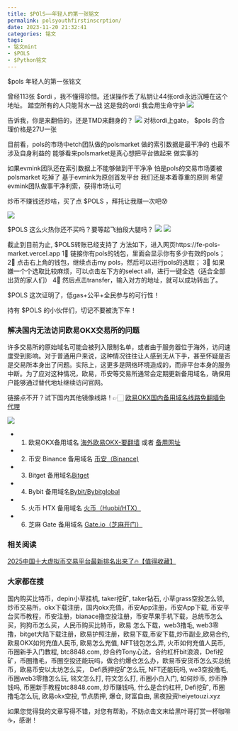 ```yaml
---
title: $POlS——年轻人的第一张铭文
permalink: polsyouthfirstinscrption/
date: 2023-11-20 21:32:41
categories: 铭文
tags:
- 铭文mint
- $POLS
- $Python铭文
---
```


$pols 年轻人的第一张铭文

曾经113张 $ordi ，我不懂得珍惜。还误操作丢了私钥让44张ordi永远沉睡在这个地址。
踏空所有的人只能背水一战 
这是我的ordi 我会用生命守护
![](https://ac63e02.webp.li/polsyouthfirstinscrption-001.png)

告诉我，你是来翻倍的，还是TMD来翻身的？
![](https://ac63e02.webp.li/polsyouthfirstinscrption-002.png)
对标ordi上gate， $pols 的合理价格是27U一张

目前看，pols的市场中etch团队做的polsmarket
做的索引数据是最干净的
也最不涉及自身利益的
能够看来polsmarket是真心想把平台做起来
做实事的

如果evmink团队还在索引数据上不能够做到干干净净
怕是pols的交易市场要被polsmarket 吃掉了
基于evmink为原创首发平台
我们还是本着尊重的原则
希望evmink团队做事干净利索，获得市场认可

炒币不赚钱还炒啥，买了点 $POLS ，拜托让我赚一次吧😰

![](https://ac63e02.webp.li/polsyouthfirstinscrption-003.png)

$POLS 这么火热你还不买吗？要等起飞拍段大腿吗？
![](https://ac63e02.webp.li/polsyouthfirstinscrption-004.png)
![](https://ac63e02.webp.li/polsyouthfirstinscrption-005.png)


截止到目前为止, $POLS转账已经支持了
方法如下，进入网页https://fe-pols-market.vercel.app
1⃣  链接你有pols的钱包，里面会显示你有多少有效的pols；
2⃣  点击右上角的钱包，继续点击my pols，然后可以进行pols的选取；
3⃣  如果嫌一个个选取比较麻烦，可以点击左下方的select all，进行一键全选（适合全部出货的家人们）
4⃣  然后点击transfer，输入对方的地址，就可以成功转出了。



$POLS 这次证明了，低gas+公平+全民参与的可行性！

持有 $POLS 的小伙伴们，切记不要被洗下车！

### 解决国内无法访问欧易OKX交易所的问题
许多交易所的原始域名可能会被列入限制名单，或者由于服务器位于海外，访问速度受到影响。对于普通用户来说，这种情况往往让人感到无从下手，甚至怀疑是否是交易所本身出了问题。实际上，这更多是网络环境造成的，而非平台本身的服务中断。为了应对这种情况，欧易，币安等交易所通常会定期更新备用域名，确保用户能够通过替代地址继续访问官网。

链接点不开？试下国内其他镜像线路！👉🏻 [欧易OKX国内备用域名线路免翻墙免代理](https://vlink.cc/okxcn)

[![](https://307e939.webp.li/20250812124552161.png)](https://vlink.cc/okxcn)


- 1. 欧易OKX备用域名 [海外欧易OKX-要翻墙](https://www.okx.com/zh-hans/join/76527935) 或者 [备用网址](https://www.chouyi.kim/zh-hans/join/76527935) 
- 2. 币安 Binance 备用域名 [币安（Binance)](https://binanceuz.co/zh-CN/register?ref=36457687)
- 3. Bitget 备用域名[Bitget](https://www.glassgs.com/zh-CN/referral/register?from=referral&clacCode=VRNEYUTR)
- 4. Bybit 备用域名[Bybit/Bybitglobal](https://www.bybitglobal.com/zh-MY/invite/?ref=VMKORMM)
- 5. 火币 HTX 备用域名 [火币（Huobi/HTX）](https://www.htx.com/invite/zh-cn/1f?invite_code=whf45223)
- 6. 芝麻 Gate 备用域名 [Gate.io（芝麻开门）](https://www.gateex.cc/zh/signup?ref_type=103&ref=A1ERAQ)

### 相关阅读
[2025中国十大虚拟币交易平台最新排名出来了🔥【值得收藏】](https://btc8848.com/top-10-exchanges/)


###  大家都在搜
国内购买比特币，depin小草挂机, taker挖矿, taker钻石, 小草grass空投怎么领, 炒币交易所，okx下载注册，国内okx充值，币安App注册，币安App下载, 币安平台买币教程，币安注册，bianace撸空投注册，币安苹果手机下载，总统币怎么买，狗狗币怎么买，人民币购买比特币，欧易 怎么下载，web3撸毛, web3零撸，bitget大陆下载注册，欧易护照注册，欧易下载,币安下载,炒币副业,欧易合约, 欧易OKX如何充值人民币, 欧易怎么充值, NFT钱包怎么弄, 火币如何充值人民币, 币圈新手入门教程, btc8848.com, 炒合约Tony心法，合约杠杆bit浪浪，Defi挖矿，币圈撸毛，币圈空投还能玩吗，做合约爆仓怎么办，欧易币安货币怎么买总统币，欧易币安以太坊怎么买， Defi质押挖矿怎么玩, NFT还能玩吗, we3空投撸毛, 币圈web3零撸怎么玩, 铭文怎么打, 符文怎么打, 币圈小白入门, 如何炒币, 炒币挣钱吗, 币圈新手教程btc8848.com, 炒币赚钱吗, 什么是合约杠杆, Defi挖矿, 币圈撸毛怎么玩, 欧易okx空投, 节点质押, 爆仓, 财富自由, 黑夜投资heiyetouzi.xyz

如果您觉得我的文章写得不错，对您有帮助，不妨点击文末给黑叶哥打赏一杯咖啡☕️，感谢！
